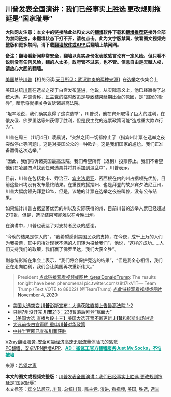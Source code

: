  <h2>川普发表全国演讲：我们已经事实上胜选 更改规则拖延是“国家耻辱”</h2> <p class="notice"><b>大陆网友注意：本文中的链接除此处和文末的<a href="https://github.com/bannedbook/fanqiang" >翻墙</a>软件下载和<a href="https://github.com/killgcd/justmysocks/blob/master/README.md">翻墙推荐</a>链接外全部为禁网链接，未翻墙状态下打不开，请勿点击。此为文字版禁闻，欲看图文视频完整版和更多禁闻，请下载<a href="https://github.com/bannedbook/fanqiang">翻墙软件或APP</a>后翻墙上禁闻网。</p><p>备注：翻墙看新闻非常安全，翻墙以真实身份发表敏感言论有一定风险，但只看不说则没有任何风险，翻的人太多，政府管不过来，也不管。信息自由是天赋人权，请放心大胆的翻墙。</b></p>  <div class="entry"> <p id="conimg"></p> <p><a href="https://www.bannedbook.org/bnews/tag/%e7%be%8e%e5%9b%bd/" class="st_tag internal_tag" rel="tag" title="标签 美国 下的日志">美国</a>总统<span class='wp_keywordlink'><a href="https://www.bannedbook.org/bnews/comments/20200816/1381118.html" title="天目所见：川普将再赢总统大选 共和党掌参众两院" target="_blank">川普</a></span>【相关阅读:<a href='https://www.bannedbook.org/bnews/comments/20200816/1381123.html' target='_blank'>天目所见：武汉肺炎的两种来源</a>】在<a href="https://www.bannedbook.org/bnews/tag/%e9%80%89%e4%b8%be/" class="st_tag internal_tag" rel="tag" title="标签 选举 下的日志">选举</a>之夜集会上</p> <p>美国总统<a href="https://www.bannedbook.org/bnews/tag/%e5%b7%9d%e6%99%ae/" class="st_tag internal_tag" rel="tag" title="标签 川普 下的日志">川普</a>在选举之夜于白宫发布<a href="https://www.bannedbook.org/bnews/tag/%E6%BC%94%E8%AE%B2/" class="st_tag internal_tag" rel="tag" title="标签 演讲 下的日志">演讲</a>，他说，从实际意义上，他已经赢得了总统大选，并谴责称，<a href="https://www.bannedbook.org/bnews/tag/%e6%b0%91%e4%b8%bb%e5%85%9a/" class="st_tag internal_tag" rel="tag" title="标签 民主党 下的日志">民主党</a>的临时政策是导致结果延期出台的原因，是“国家的耻辱”，暗示将就相关争议诉诸最高法院。</p> <p>“坦率地说，我们确实赢得了这次选举”，川普说，他在宾州取得了巨大的胜利，在俄亥俄、佛罗里达等州获得了胜利，但是民主党的选票政策可能“造成重大欺诈行为”。</p>  <p>川普在周三（11月4日）凌晨说，“突然之间一切都停止了（指宾州计票在选举之夜突然停止等问题）。这是对美国公众的一种欺诈。这是我们国家的尴尬。我们正准备赢得这次选举。”</p> <p>“因此，我们将诉诸美国最高法院。我们希望所有（迟到）投票停止。我们不希望他们在凌晨四点找到任何选票并将其添加到混乱中”，川普表示。</p> <p>目前，川普在包括北卡、乔治亚、<a href="https://www.bannedbook.org/bnews/tag/%E5%AE%BE%E5%A4%95%E6%B3%95%E5%B0%BC%E4%BA%9A/" class="st_tag internal_tag" rel="tag" title="标签 宾夕法尼亚 下的日志">宾夕法尼亚</a>、密西根在内的州占据领先优势，目前这些州均没有发布最终结果。在重要的摇摆州、也是拜登的故乡宾夕法尼亚州，川普大幅度领先拜登13%，但是，该地的计票在选举之夜被叫停，没有公布结果。</p> <p>如果统计川普占据显著优势的州以及实际获得的州，目前川普的选举人票已经超过270张，但是，选举结果可能难以在今晚出炉。</p>  <p>在演讲中，川普也表达了对支持者民众的感谢。</p> <p>“今晚的结果是惊人的”，“我希望感谢美国民众的支持，在今夜，成千上万的人们为我投票，其中包括对现状不满的人们转为投给我们”，他说，“这样的成功&#8230;&#8230;人们支持我们的政策，我们赢了佛罗里达，我们大获全胜”。</p> <p>副总统彭斯在集会上表示，“我们将会保护竞选的结果”，“但是我全心相信，我们正在走向胜利，我们会让美国再次重新伟大。”</p> <blockquote><p>President <a href="https://twitter.com/realDonaldTrump?ref_src=twsrc%5Etfw">点此链接观看视频或图片 @realDonaldTrump</a>: The results tonight have been phenomenal pic.twitter.com/z8tI7lxV1T— Team Trump (Text VOTE to 88022) (@TeamTrump) <a href="https://twitter.com/TeamTrump/status/1323889873879764992?ref_src=twsrc%5Etfw">点此链接观看视频或图片 November 4, 2020</a></p> </blockquote> <ul class='op-related-articles' title='相关阅读'> <li><a href='https://www.bannedbook.org/bnews/taiwannews/20201104/1425692.html' target='_blank'>美国大选突变 <b>川普</b>彭斯宣布：大选获胜直接上告最高法院 1-2</a></li> <li><a href='https://www.bannedbook.org/bnews/cnnews/20201104/1425678.html' target='_blank'>只剩7州没开完 <b>川普</b>213：238暂落后拜登“赢面大”</a></li> <li><a href='https://www.bannedbook.org/bnews/bannedvideo/20201104/1425645.html' target='_blank'>【美国大选 直播片段十三】美国大选开票不断更新 <b>川普</b>和彭斯出场讲话</a></li> <li><a href='https://www.bannedbook.org/bnews/ccpdope/20201104/1425639.html' target='_blank'>大选前夜白宫声明 重申<b>川普</b>对华政策</a></li> <li><a href='https://www.bannedbook.org/bnews/topimagenews/20201104/1425637.html' target='_blank'>中共半官网已宣布<b>川普</b>获胜</a></li> </ul> <p class="texttj"> <a href="https://www.bannedbook.org/forum23/topic22702.html" target="_blank">V2ray翻墙服务-安全可靠经济高速无限流量体验飞的感觉</a><br/> <a href="https://github.com/bannedbook/fanqiang/wiki/%E7%A6%81%E9%97%BB%E7%BD%91%E5%AE%89%E5%8D%93%E7%BF%BB%E5%A2%99%E6%96%B0%E9%97%BBAPP" target="_blank">PC翻墙、安卓VPN翻墙APP</a>、<span onclick="window.open('https://github.com/killgcd/justmysocks/blob/master/README.md')" style="font-weight:bold;color:#00A191;cursor:pointer;text-decoration:underline;outline:none">AD：搬瓦工官方翻墙服务Just My Socks，不怕被墙</span></p><p> 来源：<span class='wp_keywordlink_affiliate'><a href="https://www.soundofhope.org" title="希望之声" target="_blank">希望之声</a></span> </p><a name='sharetosocial'></a>       <div><b>本文的图文或视频完整版</b>：<a href='https://www.bannedbook.org/bnews/cnnews/20201104/1425699.html'>川普发表全国演讲：我们已经事实上胜选 更改规则拖延是“国家耻辱”</a></div>  </div><!--END ENTRY--> <div class="postfooter"> <div>本文标签：<a href="https://www.bannedbook.org/bnews/tag/%E5%AE%BE%E5%A4%95%E6%B3%95%E5%B0%BC%E4%BA%9A/" rel="tag">宾夕法尼亚</a>, <a href="https://www.bannedbook.org/bnews/tag/%e5%b7%9d%e6%99%ae/" rel="tag">川普</a>, <a href="https://www.bannedbook.org/bnews/tag/%E6%80%BB%E7%BB%9F%E5%B7%9D%E6%99%AE/" rel="tag">总统川普</a>, <a href="https://www.bannedbook.org/bnews/tag/%e6%b0%91%e4%b8%bb%e5%85%9a/" rel="tag">民主党</a>, <a href="https://www.bannedbook.org/bnews/tag/%E6%BC%94%E8%AE%B2/" rel="tag">演讲</a>, <a href="https://www.bannedbook.org/bnews/tag/%E7%9C%8B%E8%A7%86%E9%A2%91/" rel="tag">看视频</a>, <a href="https://www.bannedbook.org/bnews/tag/%e7%be%8e%e5%9b%bd/" rel="tag">美国</a>, <a href="https://www.bannedbook.org/bnews/tag/%E8%83%9C%E9%80%89/" rel="tag">胜选</a>, <a href="https://www.bannedbook.org/bnews/tag/%e9%80%89%e4%b8%be/" rel="tag">选举</a></div>  </div><!--END POSTFOOTER--> 